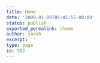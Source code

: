 ```yaml
---
title: Home
date: '2009-01-09T05:45:55-08:00'
status: publish
exported_permalink: /home
author: sarah
excerpt: ''
type: page
id: 582
---
```

<!DOCTYPE html PUBLIC "-//W3C//DTD HTML 4.0 Transitional//EN" "http://www.w3.org/TR/REC-html40/loose.dtd">
<?xml encoding="UTF-8">
